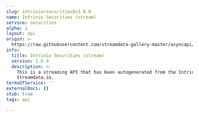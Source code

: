 ```yaml
---
slug: intrinio+securities@v1.0.0
name: Intrinio Securities (stream)
service: securities
alpha: i
layout: api
origin: >-
  https://raw.githubusercontent.com/streamdata-gallery-master/asyncapi/master/_listings/intrinio/intrinio-securities-stream-async.md
info:
  title: Intrinio Securities (stream)
  version: 1.0.0
  description: >-
    This is a streaming API that has been autogenerated from the Intrinio using
    Streamdata.io.
termsOfService: ''
externalDocs: {}
stub: true
tags: api

---
```

